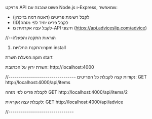 
פרויקט API פשוט שנבנה עם Node.js ו-Express, שמאפשר:
- לקבל רשימת פריטים (דאטה דמה בזיכרון)
- (ID)לקבל פריט יחיד לפי מזהה 
- לקבל עצה אקראית מ-API חיצוני 
(https://api.adviceslip.com/advice)


//--הוראות התקנה והפעלה

1. התקנת התלויות:npm install




הפעלת השרת:npm start



השרת ירוץ על הכתובת:
http://localhost:4000

//---------------------------------
נקודות קצה 
לקבלת כל הפריטים:
GET http://localhost:4000/api/items

לקבלת פריט לפי מזהה
GET http://localhost:4000/api/items/2

לקבלת עצה אקראית:
GET http://localhost:4000/api/advice

//--------------------------------
